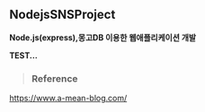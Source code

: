 ## NodejsSNSProject

**Node.js(express),몽고DB 이용한 웹애플리케이션 개발**





**TEST...**







> ### Reference

https://www.a-mean-blog.com/